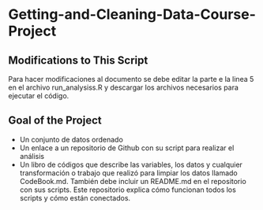 # Getting-and-Cleaning-Data-Course-Project


## Modifications to This Script

Para hacer modificaciones al documento se debe editar la parte e la linea 5 en el archivo run_analysiss.R y descargar los archivos necesarios para ejecutar el código.

## Goal of the Project

- Un conjunto de datos ordenado
- Un enlace a un repositorio de Github con su script para realizar el análisis
- Un libro de códigos que describe las variables, los datos y cualquier transformación o trabajo que realizó para limpiar los datos llamado CodeBook.md. También debe incluir un README.md en el repositorio con sus scripts. Este repositorio explica cómo funcionan todos los scripts y cómo están conectados.
